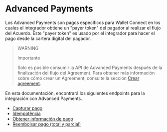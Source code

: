 # Advanced Payments

Los Advanced Payments son pagos específicos para Wallet Connect en los cuales el integrador obtiene un "payer token" del pagador al realizar el flujo del Acuerdo. Este "payer token" es usado por el integrador para hacer el pago desde la cartera digital del pagador.


> WARNING
>
> Importante
>
> Solo es posible consumir la API de Advanced Payments después de la finalización del flujo del Agreement. Para obtener más información sobre cómo crear un Agreement, consulte la sección [Crear agreement](/developers/es/docs/wallet-connect/integration-configuration/create-agreement).

En esta documentación, encontrará los siguientes endpoints para la integración con Advanced Payments.

* [Capturar pago](/developers/es/docs/wallet-connect/advanced-payments/capture-payment)
* [Idempotência](/developers/es/docs/wallet-connect/advanced-payments/idempotency)
* [Obtener información de pago](/developers/es/docs/wallet-connect/advanced-payments/get-payment-information)
* [Reembolsar pago (total y parcial)](/developers/es/docs/wallet-connect/advanced-payments/refund-pago)
